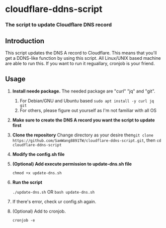 # cloudflare-ddns-script

### The script to update Cloudflare DNS record

## Introduction

This script updates the DNS A record to Cloudflare. This means that you'll get a DDNS-like function by using this script. All Linux/UNIX based machine are able to run this. If you want to run it reguallary, cronjob is your friend.

## Usage

1. **Install neede package.**
   The needed package are "curl" "jq" and "git".

   1. For Debian/GNU and Ubuntu based
      `sudo apt install -y curl jq git`
   2. For others, please figure out yourself as I'm not familiar with all OS
2. **Make sure to create the DNS A record you want the script to update first**
3. **Clone the repository**
   Change directory as your desire then`git clone https://github.com/SamWang8891TW/cloudflare-ddns-script.git`, then `cd cloudflare-ddns-script`
4. **Modify the config.sh file**
5. **(Optional) Add execute permission to update-dns.sh file**

   `chmod +x update-dns.sh`
6. **Run the script**

   `./update-dns.sh`  OR  `bash update-dns.sh`
7. If there's error, check ur config.sh again.
8. (Optional) Add to cronjob.

   ``cronjob -e``
